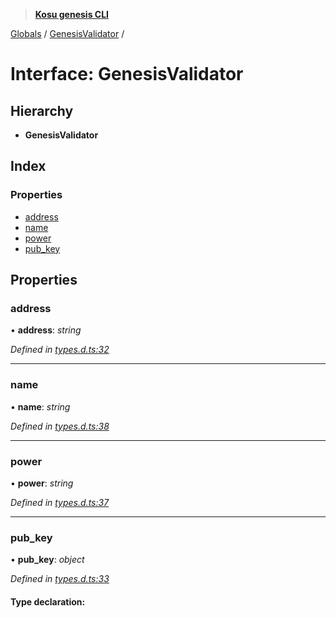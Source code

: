 > **[Kosu genesis CLI](../README.md)**

[Globals](../globals.md) / [GenesisValidator](genesisvalidator.md) /

# Interface: GenesisValidator

## Hierarchy

-   **GenesisValidator**

## Index

### Properties

-   [address](genesisvalidator.md#address)
-   [name](genesisvalidator.md#name)
-   [power](genesisvalidator.md#power)
-   [pub_key](genesisvalidator.md#pub_key)

## Properties

### address

• **address**: _string_

_Defined in [types.d.ts:32](https://github.com/ParadigmFoundation/kosu-monorepo/blob/a7ce3d5b/packages/kosu-genesis-cli/src/types.d.ts#L32)_

---

### name

• **name**: _string_

_Defined in [types.d.ts:38](https://github.com/ParadigmFoundation/kosu-monorepo/blob/a7ce3d5b/packages/kosu-genesis-cli/src/types.d.ts#L38)_

---

### power

• **power**: _string_

_Defined in [types.d.ts:37](https://github.com/ParadigmFoundation/kosu-monorepo/blob/a7ce3d5b/packages/kosu-genesis-cli/src/types.d.ts#L37)_

---

### pub_key

• **pub_key**: _object_

_Defined in [types.d.ts:33](https://github.com/ParadigmFoundation/kosu-monorepo/blob/a7ce3d5b/packages/kosu-genesis-cli/src/types.d.ts#L33)_

#### Type declaration:
